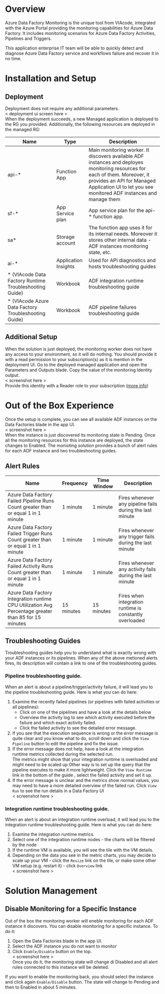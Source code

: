 # Overview
Azure Data Factory Monitoring is the unique tool from VIAcode, integrated with the Azure Portal providing the monitoring capabilities for Azure Data Factory. It includes monitoring scenarios for Azure Data Factory Activities, Pipelines and Triggers. 

This application enterprise IT team will be able to quickly detect and diagnose Azure Data Factory service and workflows failure and recover it in no time. 
# Installation and Setup
## Deployment
Deployment does not require any additional parameters.  
< deployment ui screen here >  
When the deployment succeeds, a new Managed application is deployed to the RG you provided.
Additionally, the following resources are deployed in the managed RG:


| Name                                                   | Type                 | Description                                                                                                                                                                                                                     |
|--------------------------------------------------------|----------------------|---------------------------------------------------------------------------------------------------------------------------------------------------------------------------------------------------------------------------------|
| api-*                                                  | Function App         | Main monitoring worker. It discovers available ADF instances and deployes monitoring resources for each of them. Moreover, it provides an API for Managed Application UI to let you see monitored ADF instances and manage them |
| sf-*                                                   | App Service plan     | App service plan for the api-* function app.                                                                                                                                                                                    |
| sa*                                                    | Storage account      | The function app uses it for its internal needs. Moreover it stores other internal data - ADF instances monitoring state, etc.                                                                                                  |
| ai-*                                                   | Application Insights | Used for API diagnostics and hosts troubleshooting guides                                                                                                                                                                       |
| * (VIAcode Data Factory Runtime Troubleshooting Guide) | Workbook             | ADF integration runtime troubleshooting guide                                                                                                                                                                                   |
| * (VIAcode Azure Data Factory Troubleshooting Guide)   | Workbook             | ADF pipeline failures troubleshooting guide                                                                                                                                                                                     |
## Additional Setup
When the solution is just deployed, the monitoring worker does not have any access to your environment, so it will do nothing. You should provide it with a read permission to your subscription(s) as it is mention in the deployment UI.
Go to the deployed managed application and open the Parameters and Outputs blade. Copy the value of the monitoring Identity output.  
< screenshot here >  
Provide this identity with a Reader role to your subscription ([more info](https://docs.microsoft.com/en-us/azure/active-directory/managed-identities-azure-resources/howto-assign-access-portal))
# Out of the Box Experience
Once the setup is complete, you can see all available ADF instances on the Data Factories blade in the app UI.  
< screenshot here >  
When the instance is just discovered its monitoring state is Pending. Once all the monitoring resources for this instance are deployed, the state changes to Enabled.
The monioting solution provides a bunch of alert rules for each ADF instance and two troubleshooting guides.
## Alert Rules
| Name                                                                                                 | Frequency  | Time Window | Description                                              |
|------------------------------------------------------------------------------------------------------|------------|-------------|----------------------------------------------------------|
| Azure Data Factory Failed Pipeline Runs Count greater than or equal 1 in 1 minute                    | 1 minute   | 1 minute    | Fires whenever any pipeline fails during the last minute |
| Azure Data Factory Failed Trigger Runs Count greater than or equal 1 in 1 minute                     | 1 minute   | 1 minute    | Fires whenever any trigger fails during the last minute  |
| Azure Data Factory Failed Activity Runs Count greater than or equal 1 in 1 minute                    | 1 minute   | 1 minute    | Fires whenever any activity fails during the last minute |
| Azure Data Factory Integration runtime CPU Utilization Avg Percentage greater than 85 for 15 minutes | 15 minutes | 15 minutes  | Fires when integration runtime is constantly overloaded  |
## Troubleshooting Guides
Troubleshooting guides help you to understand what is exactly wrong with your ADF instances or its pipelines. When any of the above metioned alerts fires, its description will contain a link to one of the troubleshooting guides.
### Pipeline troubleshooting guide.
When an alert is about a pipeline/trigger/activity failure, it will lead you to the pipeline troubleshooting guide. Here is what you can do here:
1. Examine the recently failed pipelines (or pipelines with failed activities or all pipelines):
    * Click on one of the pipelines and have a look at the details below
    * Overview the activity log to see which activity executed before the failure and which exact activity failed.
    * Click the failed activity to see the detailed error message.
2. If you see that the execution sequence is wrong or the error message is quite clear and you know what to do, scroll down and click the `View Pipeline` button to edit the pipeline and fix the issue.
3. If the error message does not help, have a look at the integration runtime metrics collected during the selected run.  
   The metrics might show that your integration runtime is overloaded and might need to be scaled up
   Other way is to set up the query that the pipeline executes to make it more lightweight. Click the `View Runtime` link in the bottom of the guide , select the failed activity and set it up.
4. If the error message is unclear and the metrics show normal values, you may need to have a more detailed overview of the failed run. Click `View Run` to see the run details in a Data Factory UI  
< screenshot here >
### Integration runtime troubleshooting guide.
When an alert is about an integration runtime overload, it will lead you to the integration runtime troubleshooting guide. Here is what you can do here:
1. Examine the integration runtime metrics.
2. Select one of the integration runtime nodes - the charts will be filtered by the node
3. If the runtime VM is available, you will see the tile with the VM details.
4. Depending on the data you see in the metric charts, you may decide to scale up your VM - click the `Resize` link on the tile, or make some other VM setup (e.g. restart it) - click `Overview` link  
< screenshot here >
# Solution Management
## Disable Monitoring for a Specific Instance
Out of the box the monitoring worker will eneble monitoring for each ADF instance it discovers. You can disable monitoring for a specific instance. To do it:
1. Open the Data Factories blade in the app UI. 
2. Select the ADF instance you do not want to monitor
3. Click `Enable/Disable` button on the top.  
< screenshot here >  
Once you do it, the monitoring state will change di Disabled and all alert rules connected to this instance will be deleted.

If you want to enable the monitoring back, you should select the instance and click again `Enable/Disable` button. The state will change to Pending and then to Enabled in about 5 minutes.
